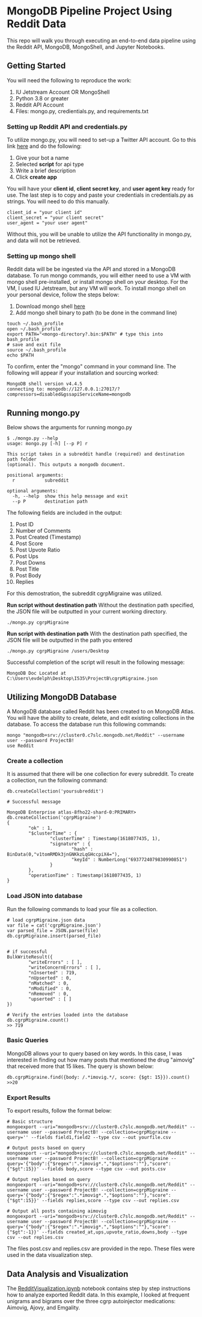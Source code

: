 # MongoDB Pipeline Project Using Reddit Data

This repo will walk you through executing an end-to-end data pipeline using the Reddit API, MongoDB, MongoShell, and Jupyter Notebooks. 

## Getting Started

You will need the following to reproduce the work:

1. IU Jetstream Account OR MongoShell
2. Python 3.8 or greater
3. Reddit API Account
4. Files: mongo.py, credientials.py, and requirements.txt

### Setting up Reddit API and credentials.py

To utilize mongo.py, you will need to set-up a Twitter API account. Go to this link  [here](https://www.reddit.com/prefs/apps) and do the following:

1. Give your bot a name
2. Selected **script** for api type
3. Write a brief description
4. Click **create app**

You will have your **client id**, **client secret key**, and **user agent key** ready for use. The last step is to copy and paste your credentials in credentials.py as strings. You will need to do this manually.
```
client_id = "your client id"
client_secret = "your client secret"
user_agent = "your user agent"
```
Without this, you will be unable to utilize the API functionality in mongo.py, and data will not be retrieved.

### Setting up mongo shell

Reddit data will be be ingested via the API and stored in a MongoDB database. To run mongo commands, you will either need to use a VM with mongo shell pre-installed, or install mongo shell on your desktop. For the VM, I used IU Jetstream, but any VM will work. To install mongo shell on your personal device, follow the steps below:

1. Download mongo shell [here](https://www.mongodb.com/try/download/shell)
2. Add mongo shell binary to path (to be done in the command line)
```
touch ~/.bash_profile
open ~/.bash_profile
export PATH="<mongo-directory?.bin:$PATH" # type this into bash_profile
# save and exit file
source ~/.bash_profile
echo $PATH
```

To confirm, enter the "mongo" command in your command line. The following will appear if your installation and sourcing worked:
```
MongoDB shell version v4.4.5
connecting to: mongodb://127.0.0.1:27017/?compressors=disabled&gssapiServiceName=mongodb
```

## Running mongo.py

Below shows the arguments for running mongo.py
```
$ ./mongo.py --help
usage: mongo.py [-h] [--p P] r

This script takes in a subreddit handle (required) and destination path folder
(optional). This outputs a mongodb document.

positional arguments:
  r           subreddit

optional arguments:
  -h, --help  show this help message and exit
  --p P       destination path

```

The following fields are included in the output:

1. Post ID
2. Number of Comments
3. Post Created (Timestamp)
4. Post Score
5. Post Upvote Ratio
6. Post Ups
7. Post Downs
8. Post Title
9. Post Body
10. Replies

For this demostration, the subreddit cgrpMigraine was utilized.

**Run script without destination path**
Without the destination path specified, the JSON file will be outputted in your current working directory.
```
./mongo.py cgrpMigraine
```

**Run script with destination path**
With the destination path specified, the JSON file will be outputted in the path you entered
```
./mongo.py cgrpMigraine /users/Desktop
```

Successful completion of the script will result in the following message:
```
MongoDB Doc Located at C:\Users\evdelph\Desktop\I535\ProjectB\cgrpMigraine.json
```

## Utilizing MongoDB Database
A MongoDB database called Reddit has been created to on MongoDB Atlas. You will have the ability to create, delete, and edit existing collections in the database. To access the database run this following commands:
```
mongo "mongodb+srv://cluster0.c7slc.mongodb.net/Reddit" --username user --password ProjectB!
use Reddit
```
### Create a collection
It is assumed that there will be one collection for every subreddit. To create a collection, run the following command:
```
db.createCollection('yoursubreddit')

# Successful message

MongoDB Enterprise atlas-8fho22-shard-0:PRIMARY> db.createCollection('cgrpMigraine')
{
        "ok" : 1,
        "$clusterTime" : {
                "clusterTime" : Timestamp(1618077435, 1),
                "signature" : {
                        "hash" : BinData(0,"v1tomRMDk3jnGNKkzLqGHccpiX4="),
                        "keyId" : NumberLong("6937724079830990851")
                }
        },
        "operationTime" : Timestamp(1618077435, 1)
}

```

### Load JSON into database
Run the following commands to load your file as a collection.
```
# load cgrpMigraine.json data
var file = cat('cgrpMigraine.json')
var parsed_file = JSON.parse(file)
db.cgrpMigraine.insert(parsed_file)


# if successful
BulkWriteResult({
        "writeErrors" : [ ],
        "writeConcernErrors" : [ ],
        "nInserted" : 719,
        "nUpserted" : 0,
        "nMatched" : 0,
        "nModified" : 0,
        "nRemoved" : 0,
        "upserted" : [ ]
})

# Verify the entries loaded into the database
db.cgrpMigraine.count()
>> 719
```

### Basic Queries
MongoDB allows your to query based on key words. In this case, I was interested in finding out how many posts that mentioned the drug "aimovig" that received more that 15 likes. The query is shown below:
```
db.cgrpMigraine.find({body: /.*imovig.*/, score: {$gt: 15}}).count()
>>20
```
### Export Results
To export results, follow the format below:
```
# Basic structure
mongoexport --uri="mongodb+srv://cluster0.c7slc.mongodb.net/Reddit" --username user --password ProjectB! --collection=cgrpMigraine --query='' --fields field1,field2 --type csv --out yourfile.csv

# Output posts based on query
mongoexport --uri="mongodb+srv://cluster0.c7slc.mongodb.net/Reddit" --username user --password ProjectB! --collection=cgrpMigraine --query='{"body":{"$regex":".*imovig*.","$options":""},"score":{"$gt":15}}' --fields body,score --type csv --out posts.csv

# Output replies based on query
mongoexport --uri="mongodb+srv://cluster0.c7slc.mongodb.net/Reddit" --username user --password ProjectB! --collection=cgrpMigraine --query='{"body":{"$regex":".*imovig*.","$options":""},"score":{"$gt":15}}' --fields replies,score --type csv --out replies.csv

# Output all posts containing aimovig
mongoexport --uri="mongodb+srv://cluster0.c7slc.mongodb.net/Reddit" --username user --password ProjectB! --collection=cgrpMigraine --query='{"body":{"$regex":".*imovig*.","$options":""},"score":{"$gt":-1}}' --fields created_at,ups,upvote_ratio,downs,body --type csv --out replies.csv
```
The files post.csv and replies.csv are provided in the repo. These files were used in the data visualization step.

## Data Analysis and Visualization
The [RedditVisualization.ipynb](https://github.com/evdelph/MongoDB/blob/main/RedditVisualization.ipynb) notebook contains step by step instructions how to analyze exported Reddit data. In this example, I looked at frequent unigrams and bigrams over the three cgrp autoinjector medications: Aimovig, Ajovy, and Emgality.
